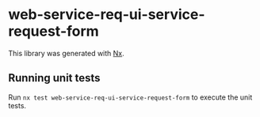 # web-service-req-ui-service-request-form

This library was generated with [Nx](https://nx.dev).

## Running unit tests

Run `nx test web-service-req-ui-service-request-form` to execute the unit tests.
